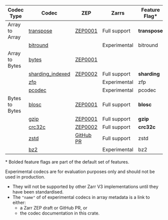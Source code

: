 | Codec Type     | Codec                                                             | ZEP                                                                 | Zarrs        | Feature Flag* |
| -------------- | ----------------------------------------------------------------- | ------------------------------------------------------------------- | ------------ | ------------- |
| Array to Array | [transpose](crate::array::codec::array_to_array::transpose)       | [ZEP0001](https://zarr.dev/zeps/accepted/ZEP0001.html)              | Full support | **transpose** |
|                | [bitround](crate::array::codec::array_to_array::bitround)         |                                                                     | Experimental | bitround      |
| Array to Bytes | [bytes](crate::array::codec::array_to_bytes::bytes)               | [ZEP0001](https://zarr.dev/zeps/accepted/ZEP0001.html)              |              |               |
|                | [sharding_indexed](crate::array::codec::array_to_bytes::sharding) | [ZEP0002](https://zarr.dev/zeps/accepted/ZEP0002.html)              | Full support | **sharding**  |
|                | [zfp](crate::array::codec::array_to_bytes::zfp)                   |                                                                     | Experimental | zfp           |
|                | [pcodec](crate::array::codec::array_to_bytes::pcodec)             |                                                                     | Experimental | pcodec        |
| Bytes to Bytes | [blosc](crate::array::codec::bytes_to_bytes::blosc)               | [ZEP0001](https://zarr.dev/zeps/accepted/ZEP0001.html)              | Full support | **blosc**     |
|                | [gzip](crate::array::codec::bytes_to_bytes::gzip)                 | [ZEP0001](https://zarr.dev/zeps/accepted/ZEP0001.html)              | Full support | **gzip**      |
|                | [crc32c](crate::array::codec::bytes_to_bytes::crc32c)             | [ZEP0002](https://zarr.dev/zeps/accepted/ZEP0002.html)              | Full support | **crc32c**    |
|                | [zstd](crate::array::codec::bytes_to_bytes::zstd)                 | [GitHub PR](https://github.com/zarr-developers/zarr-specs/pull/256) | Full support | zstd          |
|                | [bz2](crate::array::codec::bytes_to_bytes::bz2)                   |                                                                     | Experimental | bz2           |

\* Bolded feature flags are part of the default set of features.

<div class="warning">
Experimental codecs are for evaluation purposes only and should not be used in production.

 - They will not be supported by other Zarr V3 implementations until they have been standardised.
 - The `"name"` of of experimental codecs in array metadata is a link to either:
   - a Zarr ZEP draft or GitHub PR, or
   - the codec documentation in this crate.
</div>
